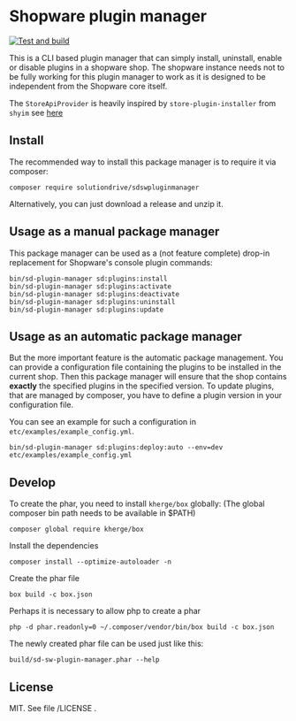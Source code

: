 Shopware plugin manager
=======================

[![Test and build](https://github.com/solutionDrive/sdSwPluginManager/actions/workflows/test-and-build.yml/badge.svg)](https://github.com/solutionDrive/sdSwPluginManager/actions/workflows/test-and-build.yml)

This is a CLI based plugin manager that can simply install, uninstall, enable or disable plugins in a shopware shop.
The shopware instance needs not to be fully working for this plugin manager
to work as it is designed to be independent from the Shopware core itself.

The `StoreApiProvider` is heavily inspired by `store-plugin-installer` from `shyim` see [here](https://github.com/shyim/store-plugin-installer)

Install
-------

The recommended way to install this package manager is to require it via composer:

    composer require solutiondrive/sdswpluginmanager


Alternatively, you can just download a release and unzip it.


Usage as a manual package manager
----------------------------------

This package manager can be used as a (not feature complete) drop-in replacement for Shopware's console plugin commands:

    bin/sd-plugin-manager sd:plugins:install
    bin/sd-plugin-manager sd:plugins:activate
    bin/sd-plugin-manager sd:plugins:deactivate
    bin/sd-plugin-manager sd:plugins:uninstall
    bin/sd-plugin-manager sd:plugins:update


Usage as an automatic package manager
-------------------------------------

But the more important feature is the automatic package management.
You can provide a configuration file containing the plugins to be installed in the current shop.
Then this package manager will ensure that the shop contains **exactly** the specified plugins in the specified version.
To update plugins, that are managed by composer, you have to define a plugin version in your configuration file.

You can see an example for such a configuration in ```etc/examples/example_config.yml```.

    bin/sd-plugin-manager sd:plugins:deploy:auto --env=dev etc/examples/example_config.yml

Develop
-------

To create the phar, you need to install ```kherge/box``` globally:
(The global composer bin path needs to be available in $PATH)

    composer global require kherge/box

Install the dependencies

    composer install --optimize-autoloader -n

Create the phar file

    box build -c box.json
    
Perhaps it is necessary to allow php to create a phar

    php -d phar.readonly=0 ~/.composer/vendor/bin/box build -c box.json

The newly created phar file can be used just like this:

    build/sd-sw-plugin-manager.phar --help


License
-------

MIT. See file /LICENSE .

